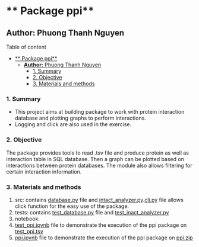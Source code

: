 
# ** Package ppi**
## **Author:** Phuong Thanh Nguyen

Table of content
- [\*\* Package ppi\*\*](#-package-ppi)
  - [**Author:** Phuong Thanh Nguyen](#author-phuong-thanh-nguyen)
    - [1. Summary](#1-summary)
    - [2. Objective](#2-objective)
    - [3. Materials and methods](#3-materials-and-methods)

### 1. Summary
- This project aims at building package to work with protein interaction database and plotting graphs to perform interactions. 
- Logging and click are also used in the exercise.

### 2. Objective
The package provides tools to read .tsv file and produce protein as well as interaction table in SQL database. Then a graph can be plotted based on interactions between protein databases. The module also allows filtering for certain interaction information. 

### 3. Materials and methods
 1. src: contains [database.py](./src/ppi/database.py) file and [intact_analyzer.py](./src/ppi/intact_analyzer.py).[cli.py](./src/ppi/cli.py) file allows click function for the easy use of the package.
 2. tests: contains [test_database.py](./tests/test_database.py) file and [test_inact_analyzer.py](./tests/test_inact_analyzer.py)
 3. notebook: 
1. [test_ppi.ipynb](./notebooks/test_ppi.ipynb) file to demonstrate the execution of the ppi package on [test_ppi.tsv](./tests/data/test_ppi.tsv)
2. [ppi.ipynb](./notebooks/ppi.ipynb) file to demonstrate the execution of the ppi package on [ppi.zip](./data/ppi.zip)
  

